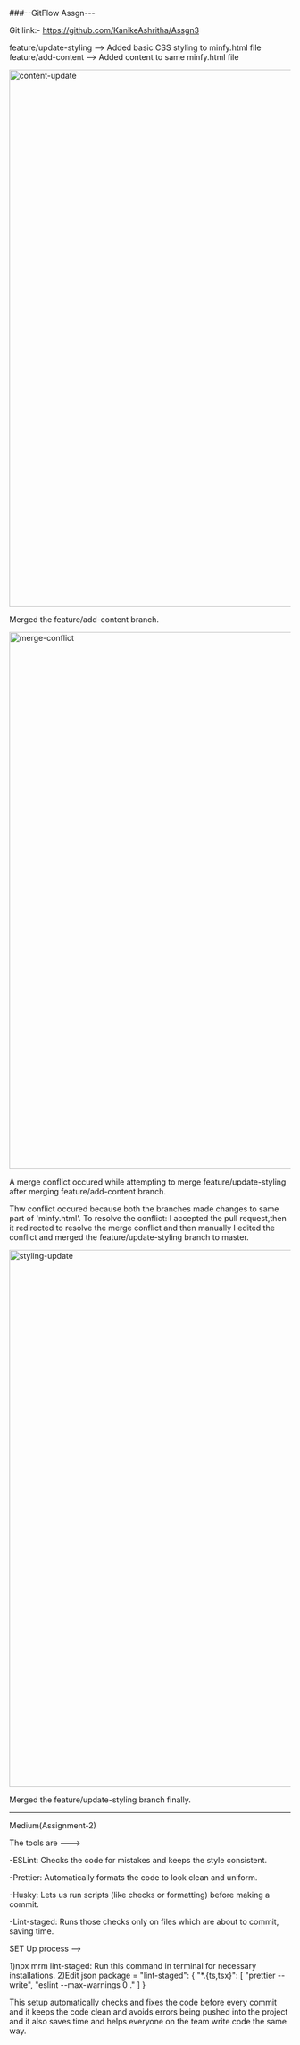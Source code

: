###--GitFlow Assgn---

Git link:-  https://github.com/KanikeAshritha/Assgn3


feature/update-styling --> Added basic CSS styling to minfy.html file
feature/add-content --> Added content to same minfy.html file

<img width="960" alt="content-update" src="https://github.com/user-attachments/assets/a2357248-0f32-4a27-a11a-6b46477de69f" />

Merged the feature/add-content branch.

<img width="960" alt="merge-conflict" src="https://github.com/user-attachments/assets/3534944a-d2bd-4203-90c7-c33f490177af" />

A merge conflict occured while attempting to merge feature/update-styling after merging feature/add-content branch.

Thw conflict occured because both the branches made changes to same part of 'minfy.html'.
To resolve the conflict:
I accepted the pull request,then it redirected to resolve the merge conflict and then manually I edited the conflict and merged the feature/update-styling branch to master.

<img width="960" alt="styling-update" src="https://github.com/user-attachments/assets/3e36be39-4337-44c5-874c-7691fded9caf" />

Merged the feature/update-styling branch finally.




---------------------------------------------------------------------------------
Medium(Assignment-2)

The tools are --->

-ESLint: Checks the code for mistakes and keeps the style consistent.

-Prettier: Automatically formats the code to look clean and uniform.

-Husky: Lets us run scripts (like checks or formatting) before making a commit.

-Lint-staged: Runs those checks only on files which are about to commit, saving time.


SET Up process -->

1)npx mrm lint-staged: Run this command in terminal for necessary installations.
2)Edit json package =
"lint-staged": {
 "*.{ts,tsx}": [
  "prettier --write",
  "eslint --max-warnings 0 ."
  ]
}

This setup automatically checks and fixes the code before every commit and it keeps the code clean and avoids errors being pushed into the project and it also saves time and helps everyone on the team write code the same way.
